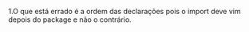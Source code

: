1.O que está errado é a ordem das declarações pois o import deve vim depois do package e não o contrário.